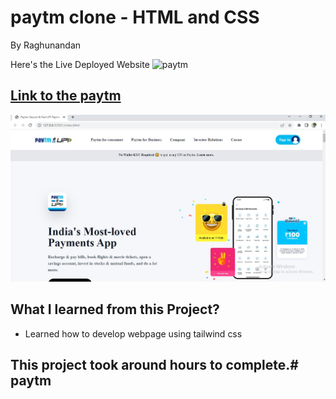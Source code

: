 # paytm clone - HTML and CSS 

By Raghunandan

Here's the Live Deployed Website ![paytm](https://img.shields.io/badge/project%20-10-green)

## [Link to the paytm](https://interier-design.netlify.app) 

![Completed Website](/assets/img/completed%20image.jpg)

## What I learned from this Project?

- Learned how to develop webpage using tailwind css
## This project took around  hours to complete.# paytm
